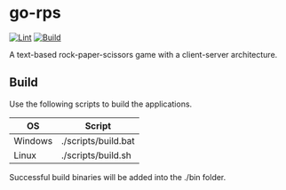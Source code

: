 # go-rps

[![Lint](https://github.com/toivjon/go-rps/actions/workflows/lint.yml/badge.svg?branch=main)](https://github.com/toivjon/go-rps/actions/workflows/lint.yml)
[![Build](https://github.com/toivjon/go-rps/actions/workflows/build.yml/badge.svg?branch=main)](https://github.com/toivjon/go-rps/actions/workflows/build.yml)

A text-based rock-paper-scissors game with a client-server architecture.

## Build

Use the following scripts to build the applications.

| OS      | Script              |
| ------- | ------------------- |
| Windows | ./scripts/build.bat |
| Linux   | ./scripts/build.sh  |

Successful build binaries will be added into the ./bin folder.
